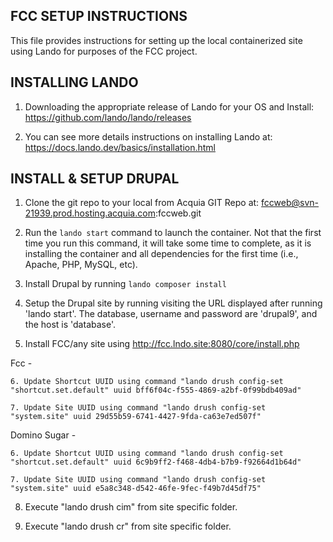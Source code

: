 FCC SETUP INSTRUCTIONS
--------------------------

This file provides instructions for setting up the local containerized site using Lando for purposes of the FCC project.

INSTALLING LANDO
-------------

1. Downloading the appropriate release of Lando for your OS and Install: https://github.com/lando/lando/releases

2. You can see more details instructions on installing Lando at: https://docs.lando.dev/basics/installation.html



INSTALL & SETUP DRUPAL
----------------------

1. Clone the git repo to your local from Acquia GIT Repo at: fccweb@svn-21939.prod.hosting.acquia.com:fccweb.git

2. Run the `lando start` command to launch the container. Not that the first time you run this command, it will take some time to complete, as it is installing the container and all dependencies for the first time (i.e., Apache, PHP, MySQL, etc).

3. Install Drupal by running `lando composer install`

4. Setup the Drupal site by running visiting the URL displayed after running 'lando start'. The database, username and password are 'drupal9', and the host is 'database'.

5. Install FCC/any site using http://fcc.lndo.site:8080/core/install.php

Fcc -

	6. Update Shortcut UUID using command "lando drush config-set "shortcut.set.default" uuid bff6f04c-f555-4869-a2bf-0f99bdb409ad"

	7. Update Site UUID using command "lando drush config-set "system.site" uuid 29d55b59-6741-4427-9fda-ca63e7ed507f"

Domino Sugar -

	6. Update Shortcut UUID using command "lando drush config-set "shortcut.set.default" uuid 6c9b9ff2-f468-4db4-b7b9-f92664d1b64d"

	7. Update Site UUID using command "lando drush config-set "system.site" uuid e5a8c348-d542-46fe-9fec-f49b7d45df75"

8. Execute "lando drush cim" from site specific folder.

9. Execute "lando drush cr" from site specific folder.
